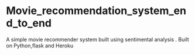 # Movie_recommendation_system_end_to_end

A simple movie recommender system built using sentimental analysis . Built on Python,flask and Heroku

